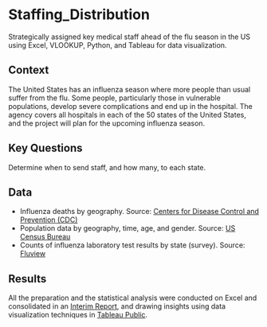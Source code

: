 # Staffing_Distribution
Strategically assigned key medical staff ahead of the flu season in the US using Excel, VLOOKUP, Python, and Tableau for data visualization.

## Context
The United States has an influenza season where more people than usual suffer from the flu. Some people, particularly those in vulnerable populations, develop severe complications and end up in the hospital. The agency covers all hospitals in each of the 50 states of the United States, and the project will plan for the upcoming influenza season.

## Key Questions
Determine when to send staff, and how many, to each state.

## Data
- Influenza deaths by geography. Source: [Centers for Disease Control and Prevention (CDC)](https://www.cdc.gov)
- Population data by geography, time, age, and gender. Source: [US Census Bureau](https://www.census.gov/en.html)
- Counts of influenza laboratory test results by state (survey). Source: [Fluview](https://gis.cdc.gov/grasp/fluview/fluportaldashboard.html)

## Results
All the preparation and the statistical analysis were conducted on Excel and consolidated in an [Interim Report](Influenza_Interim_Report.pdf), and drawing insights using data visualization techniques in [Tableau Public](https://public.tableau.com/views/RecommendationsfortheInfluenzaSeasoninU_S_/StaffPlan?:language=es-ES&:sid=&:display_count=n&:origin=viz_share_link).
